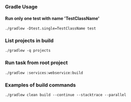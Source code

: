 ### Gradle Usage


#### Run only one test with name 'TestClassName'
```shell
./gradlew -Dtest.single=TestClassName test
```


### List projects in build
```shell
./gradlew -q projects
```


### Run task from root project
```shell
./gradlew :services:webservice:build
```


### Examples of build commands
```shell
./gradlew clean build --continue --stacktrace --parallel
```

